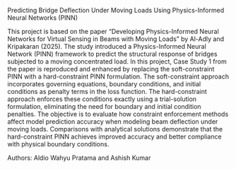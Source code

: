 Predicting Bridge Deflection Under Moving Loads Using Physics-Informed Neural Networks (PINN)

This project is based on the paper “Developing Physics-Informed Neural Networks for Virtual Sensing in Beams with Moving Loads” by Al-Adly and Kripakaran (2025). The study introduced a Physics-Informed Neural Network (PINN) framework to predict the structural response of bridges subjected to a moving concentrated load. In this project, Case Study 1 from the paper is reproduced and enhanced by replacing the soft-constraint PINN with a hard-constraint PINN formulation. The soft-constraint approach incorporates governing equations, boundary conditions, and initial conditions as penalty terms in the loss function. The hard-constraint approach enforces these conditions exactly using a trial-solution formulation, eliminating the need for boundary and initial condition penalties. The objective is to evaluate how constraint enforcement methods affect model prediction accuracy when modeling beam deflection under moving loads. Comparisons with analytical solutions demonstrate that the hard-constraint PINN achieves improved accuracy and better compliance with physical boundary conditions.

Authors: Aldio Wahyu Pratama and Ashish Kumar
